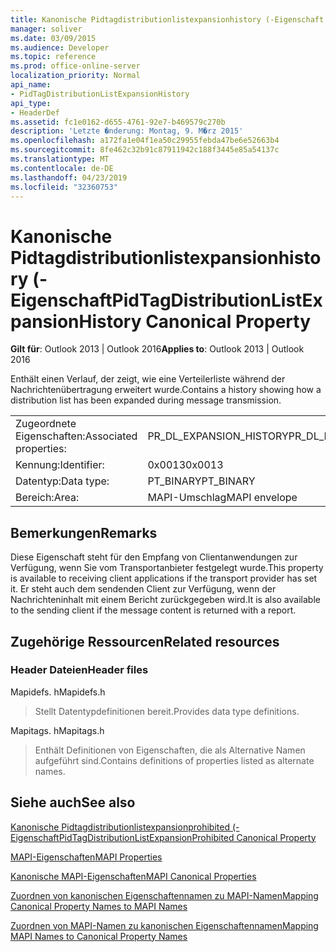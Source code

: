 ```yaml
---
title: Kanonische Pidtagdistributionlistexpansionhistory (-Eigenschaft
manager: soliver
ms.date: 03/09/2015
ms.audience: Developer
ms.topic: reference
ms.prod: office-online-server
localization_priority: Normal
api_name:
- PidTagDistributionListExpansionHistory
api_type:
- HeaderDef
ms.assetid: fc1e0162-d655-4761-92e7-b469579c270b
description: 'Letzte �nderung: Montag, 9. M�rz 2015'
ms.openlocfilehash: a172fa1e04f1ea50c29955febda47be6e52663b4
ms.sourcegitcommit: 8fe462c32b91c87911942c188f3445e85a54137c
ms.translationtype: MT
ms.contentlocale: de-DE
ms.lasthandoff: 04/23/2019
ms.locfileid: "32360753"
---
```

# <a name="pidtagdistributionlistexpansionhistory-canonical-property"></a><span data-ttu-id="3b789-103">Kanonische Pidtagdistributionlistexpansionhistory (-Eigenschaft</span><span class="sxs-lookup"><span data-stu-id="3b789-103">PidTagDistributionListExpansionHistory Canonical Property</span></span>

  
  
<span data-ttu-id="3b789-104">**Gilt für**: Outlook 2013 | Outlook 2016</span><span class="sxs-lookup"><span data-stu-id="3b789-104">**Applies to**: Outlook 2013 | Outlook 2016</span></span> 
  
<span data-ttu-id="3b789-105">Enthält einen Verlauf, der zeigt, wie eine Verteilerliste während der Nachrichtenübertragung erweitert wurde.</span><span class="sxs-lookup"><span data-stu-id="3b789-105">Contains a history showing how a distribution list has been expanded during message transmission.</span></span> 
  
|||
|:-----|:-----|
|<span data-ttu-id="3b789-106">Zugeordnete Eigenschaften:</span><span class="sxs-lookup"><span data-stu-id="3b789-106">Associated properties:</span></span>  <br/> |<span data-ttu-id="3b789-107">PR_DL_EXPANSION_HISTORY</span><span class="sxs-lookup"><span data-stu-id="3b789-107">PR_DL_EXPANSION_HISTORY</span></span>  <br/> |
|<span data-ttu-id="3b789-108">Kennung:</span><span class="sxs-lookup"><span data-stu-id="3b789-108">Identifier:</span></span>  <br/> |<span data-ttu-id="3b789-109">0x0013</span><span class="sxs-lookup"><span data-stu-id="3b789-109">0x0013</span></span>  <br/> |
|<span data-ttu-id="3b789-110">Datentyp:</span><span class="sxs-lookup"><span data-stu-id="3b789-110">Data type:</span></span>  <br/> |<span data-ttu-id="3b789-111">PT_BINARY</span><span class="sxs-lookup"><span data-stu-id="3b789-111">PT_BINARY</span></span>  <br/> |
|<span data-ttu-id="3b789-112">Bereich:</span><span class="sxs-lookup"><span data-stu-id="3b789-112">Area:</span></span>  <br/> |<span data-ttu-id="3b789-113">MAPI-Umschlag</span><span class="sxs-lookup"><span data-stu-id="3b789-113">MAPI envelope</span></span>  <br/> |
   
## <a name="remarks"></a><span data-ttu-id="3b789-114">Bemerkungen</span><span class="sxs-lookup"><span data-stu-id="3b789-114">Remarks</span></span>

<span data-ttu-id="3b789-115">Diese Eigenschaft steht für den Empfang von Clientanwendungen zur Verfügung, wenn Sie vom Transportanbieter festgelegt wurde.</span><span class="sxs-lookup"><span data-stu-id="3b789-115">This property is available to receiving client applications if the transport provider has set it.</span></span> <span data-ttu-id="3b789-116">Er steht auch dem sendenden Client zur Verfügung, wenn der Nachrichteninhalt mit einem Bericht zurückgegeben wird.</span><span class="sxs-lookup"><span data-stu-id="3b789-116">It is also available to the sending client if the message content is returned with a report.</span></span> 
  
## <a name="related-resources"></a><span data-ttu-id="3b789-117">Zugehörige Ressourcen</span><span class="sxs-lookup"><span data-stu-id="3b789-117">Related resources</span></span>

### <a name="header-files"></a><span data-ttu-id="3b789-118">Header Dateien</span><span class="sxs-lookup"><span data-stu-id="3b789-118">Header files</span></span>

<span data-ttu-id="3b789-119">Mapidefs. h</span><span class="sxs-lookup"><span data-stu-id="3b789-119">Mapidefs.h</span></span>
  
> <span data-ttu-id="3b789-120">Stellt Datentypdefinitionen bereit.</span><span class="sxs-lookup"><span data-stu-id="3b789-120">Provides data type definitions.</span></span>
    
<span data-ttu-id="3b789-121">Mapitags. h</span><span class="sxs-lookup"><span data-stu-id="3b789-121">Mapitags.h</span></span>
  
> <span data-ttu-id="3b789-122">Enthält Definitionen von Eigenschaften, die als Alternative Namen aufgeführt sind.</span><span class="sxs-lookup"><span data-stu-id="3b789-122">Contains definitions of properties listed as alternate names.</span></span>
    
## <a name="see-also"></a><span data-ttu-id="3b789-123">Siehe auch</span><span class="sxs-lookup"><span data-stu-id="3b789-123">See also</span></span>



[<span data-ttu-id="3b789-124">Kanonische Pidtagdistributionlistexpansionprohibited (-Eigenschaft</span><span class="sxs-lookup"><span data-stu-id="3b789-124">PidTagDistributionListExpansionProhibited Canonical Property</span></span>](pidtagdistributionlistexpansionprohibited-canonical-property.md)


[<span data-ttu-id="3b789-125">MAPI-Eigenschaften</span><span class="sxs-lookup"><span data-stu-id="3b789-125">MAPI Properties</span></span>](mapi-properties.md)
  
[<span data-ttu-id="3b789-126">Kanonische MAPI-Eigenschaften</span><span class="sxs-lookup"><span data-stu-id="3b789-126">MAPI Canonical Properties</span></span>](mapi-canonical-properties.md)
  
[<span data-ttu-id="3b789-127">Zuordnen von kanonischen Eigenschaftennamen zu MAPI-Namen</span><span class="sxs-lookup"><span data-stu-id="3b789-127">Mapping Canonical Property Names to MAPI Names</span></span>](mapping-canonical-property-names-to-mapi-names.md)
  
[<span data-ttu-id="3b789-128">Zuordnen von MAPI-Namen zu kanonischen Eigenschaftennamen</span><span class="sxs-lookup"><span data-stu-id="3b789-128">Mapping MAPI Names to Canonical Property Names</span></span>](mapping-mapi-names-to-canonical-property-names.md)

